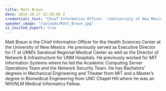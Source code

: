 ```yaml
---
title: Matt Braun
date: 2016-10-27 15:20:00 Z
credentials_text: "Chief Information Officer  \nUniversity of New Mexico"
speaker_image: "/uploads/Matt_Braun.jpg"
is_invited_expert: true
---
```


Matt Braun is the Chief Information Officer for the Health Sciences Center at the University of New Mexico. He previously served as Executive Director for IT at UNM’s Sandoval Regional Medical Center as well as the Director of Network & Infrastructure for UNM Hospitals.  He previously worked for MIT Information Systems where he led the Academic Computing Server Operations Team and the Network Security Team.  He has Bachelors’ degrees in Mechanical Engineering and Theater from MIT and a Master’s degree in Biomedical Engineering from UNC Chapel Hill where he was an NIH/NLM Medical Informatics Fellow.
